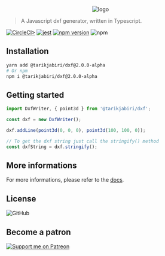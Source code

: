 <div align="center">

![logo](https://user-images.githubusercontent.com/6343314/149668609-984746e2-b095-456b-a9d8-a6d2febf399a.png)

</div>

> A Javascript dxf generator, written in Typescript.

[![CircleCI>](https://circleci.com/gh/tarikjabiri/dxf.svg?style=svg)](https://circleci.com/github/tarikjabiri/dxf)
[![jest](https://jestjs.io/img/jest-badge.svg)](https://github.com/facebook/jest)
[![npm version](https://badge.fury.io/js/%40tarikjabiri%2Fdxf.svg)](https://badge.fury.io/js/%40tarikjabiri%2Fdxf)
![npm](https://img.shields.io/npm/dw/@tarikjabiri/dxf)

<!--[Image entity scale and rotation](https://stackoverflow.com/questions/20521807/dxf-image-entity-group-code-explanation) explanation.-->

## Installation

```bash
yarn add @tarikjabiri/dxf@2.0.0-alpha
# Or npm
npm i @tarikjabiri/dxf@2.0.0-alpha
```

## Getting started

```javascript
import DxfWriter, { point3d } from '@tarikjabiri/dxf';

const dxf = new DxfWriter();

dxf.addLine(point3d(0, 0, 0), point3d(100, 100, 0));

// To get the dxf string just call the stringify() method
const dxfString = dxf.stringify();
```

## More informations

For more informations, please refer to the [docs](https://tarikjabiri.github.io/dxf/).

## License

![GitHub](https://img.shields.io/github/license/tarikjabiri/dxf?style=for-the-badge)

## Become a patron

[![Support me on Patreon](https://img.shields.io/endpoint.svg?url=https%3A%2F%2Fshieldsio-patreon.vercel.app%2Fapi%3Fusername%3Duser%3Fu%3D33866044%26type%3Dpatrons&style=for-the-badge)](https://patreon.com/user?u=33866044)
